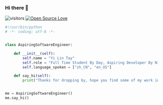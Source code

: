 ### Hi there 👋

![visitors](https://visitor-badge.laobi.icu/badge?page_id=zhenye-na.zhenye-na)
[![Open Source Love](https://badges.frapsoft.com/os/v1/open-source.svg?v=102)](https://github.com/ellerbrock/open-source-badge/)


```python
#!/usr/bin/python
# -*- coding: utf-8 -*-


class AspiringSoftwareEngineer:

    def __init__(self):
        self.name = "Yi Lin Tay"
        self.role = "Full Time Student By Day, Aspiring Developer By Night"
        self.language_spoken = ["zh_CN", "en_US"]

    def say_hi(self):
        print("Thanks for dropping by, hope you find some of my work interesting.")


me = AspiringSoftwareEngineer()
me.say_hi()
```
